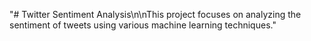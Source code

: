 "# Twitter Sentiment Analysis\n\nThis project focuses on analyzing the sentiment of tweets using various machine learning techniques." 
